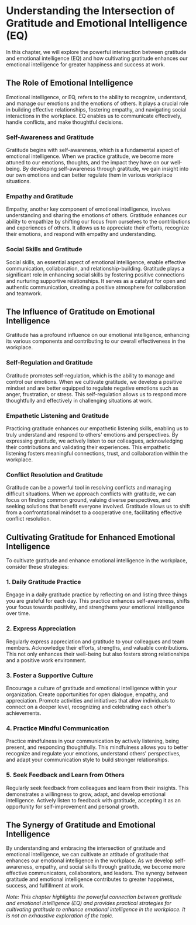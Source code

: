 Understanding the Intersection of Gratitude and Emotional Intelligence (EQ)
====================================================================================

In this chapter, we will explore the powerful intersection between gratitude and emotional intelligence (EQ) and how cultivating gratitude enhances our emotional intelligence for greater happiness and success at work.

The Role of Emotional Intelligence
----------------------------------

Emotional intelligence, or EQ, refers to the ability to recognize, understand, and manage our emotions and the emotions of others. It plays a crucial role in building effective relationships, fostering empathy, and navigating social interactions in the workplace. EQ enables us to communicate effectively, handle conflicts, and make thoughtful decisions.

### Self-Awareness and Gratitude

Gratitude begins with self-awareness, which is a fundamental aspect of emotional intelligence. When we practice gratitude, we become more attuned to our emotions, thoughts, and the impact they have on our well-being. By developing self-awareness through gratitude, we gain insight into our own emotions and can better regulate them in various workplace situations.

### Empathy and Gratitude

Empathy, another key component of emotional intelligence, involves understanding and sharing the emotions of others. Gratitude enhances our ability to empathize by shifting our focus from ourselves to the contributions and experiences of others. It allows us to appreciate their efforts, recognize their emotions, and respond with empathy and understanding.

### Social Skills and Gratitude

Social skills, an essential aspect of emotional intelligence, enable effective communication, collaboration, and relationship-building. Gratitude plays a significant role in enhancing social skills by fostering positive connections and nurturing supportive relationships. It serves as a catalyst for open and authentic communication, creating a positive atmosphere for collaboration and teamwork.

The Influence of Gratitude on Emotional Intelligence
----------------------------------------------------

Gratitude has a profound influence on our emotional intelligence, enhancing its various components and contributing to our overall effectiveness in the workplace.

### Self-Regulation and Gratitude

Gratitude promotes self-regulation, which is the ability to manage and control our emotions. When we cultivate gratitude, we develop a positive mindset and are better equipped to regulate negative emotions such as anger, frustration, or stress. This self-regulation allows us to respond more thoughtfully and effectively in challenging situations at work.

### Empathetic Listening and Gratitude

Practicing gratitude enhances our empathetic listening skills, enabling us to truly understand and respond to others' emotions and perspectives. By expressing gratitude, we actively listen to our colleagues, acknowledging their contributions and validating their experiences. This empathetic listening fosters meaningful connections, trust, and collaboration within the workplace.

### Conflict Resolution and Gratitude

Gratitude can be a powerful tool in resolving conflicts and managing difficult situations. When we approach conflicts with gratitude, we can focus on finding common ground, valuing diverse perspectives, and seeking solutions that benefit everyone involved. Gratitude allows us to shift from a confrontational mindset to a cooperative one, facilitating effective conflict resolution.

Cultivating Gratitude for Enhanced Emotional Intelligence
---------------------------------------------------------

To cultivate gratitude and enhance emotional intelligence in the workplace, consider these strategies:

### 1. Daily Gratitude Practice

Engage in a daily gratitude practice by reflecting on and listing three things you are grateful for each day. This practice enhances self-awareness, shifts your focus towards positivity, and strengthens your emotional intelligence over time.

### 2. Express Appreciation

Regularly express appreciation and gratitude to your colleagues and team members. Acknowledge their efforts, strengths, and valuable contributions. This not only enhances their well-being but also fosters strong relationships and a positive work environment.

### 3. Foster a Supportive Culture

Encourage a culture of gratitude and emotional intelligence within your organization. Create opportunities for open dialogue, empathy, and appreciation. Promote activities and initiatives that allow individuals to connect on a deeper level, recognizing and celebrating each other's achievements.

### 4. Practice Mindful Communication

Practice mindfulness in your communication by actively listening, being present, and responding thoughtfully. This mindfulness allows you to better recognize and regulate your emotions, understand others' perspectives, and adapt your communication style to build stronger relationships.

### 5. Seek Feedback and Learn from Others

Regularly seek feedback from colleagues and learn from their insights. This demonstrates a willingness to grow, adapt, and develop emotional intelligence. Actively listen to feedback with gratitude, accepting it as an opportunity for self-improvement and personal growth.

The Synergy of Gratitude and Emotional Intelligence
---------------------------------------------------

By understanding and embracing the intersection of gratitude and emotional intelligence, we can cultivate an attitude of gratitude that enhances our emotional intelligence in the workplace. As we develop self-awareness, empathy, and social skills through gratitude, we become more effective communicators, collaborators, and leaders. The synergy between gratitude and emotional intelligence contributes to greater happiness, success, and fulfillment at work.

*Note: This chapter highlights the powerful connection between gratitude and emotional intelligence (EQ) and provides practical strategies for cultivating gratitude to enhance emotional intelligence in the workplace. It is not an exhaustive exploration of the topic.*
